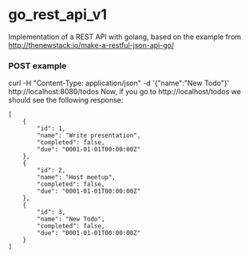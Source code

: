 # go_rest_api_v1

Implementation of a REST API with golang, based on the example from http://thenewstack.io/make-a-restful-json-api-go/


### POST example

curl -H "Content-Type: application/json" -d '{"name":"New Todo"}' http://localhost:8080/todos
Now, if you go to http://localhost/todos we should see the following response:

    [
        {
            "id": 1,
            "name": "Write presentation",
            "completed": false,
            "due": "0001-01-01T00:00:00Z"
        },
        {
            "id": 2,
            "name": "Host meetup",
            "completed": false,
            "due": "0001-01-01T00:00:00Z"
        },
        {
            "id": 3,
            "name": "New Todo",
            "completed": false,
            "due": "0001-01-01T00:00:00Z"
        }
    ]